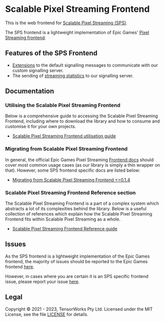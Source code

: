 # Scalable Pixel Streaming Frontend

This is the web frontend for [Scalable Pixel Streaming (SPS)](https://scalablestreaming.io). 

The SPS frontend is a lightweight implementation of Epic Games' [Pixel Streaming frontend](https://github.com/EpicGames/PixelStreamingInfrastructure/tree/master/Frontend). 

## Features of the SPS Frontend

- [Extensions](./src/SignallingExtension.ts) to the default signalling messages to communicate with our custom signalling server.
- The sending of [streaming statistics](./src/SPSApplication.ts#L38) to our signalling server.

## Documentation

### Utilising the Scalable Pixel Streaming Frontend
Below is a comprehensive guide to accessing the Scalable Pixel Streaming Frontend, including where to download the library and how to consume and customise it for your own projects.
- [Scalable Pixel Streaming Frontend utilisation guide](./docs/frontend_utilisation_guide.md)

### Migrating from Scalable Pixel Streaming Frontend
In general, the official Epic Games Pixel Streaming [Frontend docs](https://github.com/EpicGames/PixelStreamingInfrastructure/tree/master/Frontend) should cover most common usage cases (as our library is simply a thin wrapper on that). However, some SPS frontend specific docs are listed below:

- [Migrating from Scalable Pixel Streaming Frontend <=0.1.4](./docs/api_transition_guide.md)

### Scalable Pixel Streaming Frontend Reference section
The Scalable Pixel Streaming Frontend is a part of a complex system which abstracts a lot of its complexities behind the library. Below is a useful collection of references which explain how the Scalable Pixel Streaming Frontend fits within Scalable Pixel Streaming as a whole. 
- [Scalable Pixel Streaming Frontend Reference guide](./docs/sps_frontend_refrence_guide.md)

## Issues

As the SPS frontend is a lightweight implementation of the Epic Games frontend, the majority of issues should be reported to the Epic Games frontend [here](https://github.com/EpicGames/PixelStreamingInfrastructure/issues).

However, in cases where you are certain it is an SPS specific frontend issue, please report your issue [here](https://github.com/ScalablePixelStreaming/Frontend/issues).


## Legal

Copyright &copy; 2021 - 2023, TensorWorks Pty Ltd. Licensed under the MIT License, see the file [LICENSE](./LICENSE) for details.
